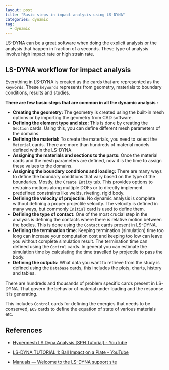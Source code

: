 ```yaml
---
layout: post
title: "Basic steps in impact analysis using LS-DYNA"
categories: dynamic
tag: 
  - dynamic
---
```


LS-DYNA can be a great software when doing the explicit analysis or the analysis that happen in fraction of a seconds. These type of analysis involve high impact rate or high strain rate.

## LS-DYNA workflow for impact analysis

Everything in LS-DYNA is created as the cards that are represented as the `keywords`. These `keywords` represents from geometry, materials to boundary conditions, results and studies.

**There are few basic steps that are common in all the dynamic analysis :**

- **Creating the geometry:** The geometry is created using the built-in mesh options or by importing the geometry from CAD software.
- **Defining the element type and size:** This is done by creating the `Section` cards. Using this, you can define different mesh parameters of the domains.
- **Defining the material:** To create the materials, you need to select the `Material` cards. There are more than hundreds of material models defined within the LS-DYNA.
- **Assigning the materials and sections to the parts:** Once the material cards and the mesh parameters are defined, now it is the time to assign these values to the domains.
- **Assigning the boundary conditions and loading:** There are many ways to define the boundary conditions that vary based on the type of the boundaries. Mostly, the `Create Entity` tab. This provides options to restrains motions along multiple DOFs or to directly implement predefined constraints like welds, riveting, rigid body.
- **Defining the velocity of projectile:** No dynamic analysis is complete without defining a proper projectile velocity. The velocity is defined in many ways, but commonly `Initial` card is used to define them.
- **Defining the type of contact:** One of the most crucial step in the analysis is defining the contacts where there is relative motion between the bodies. This is done using the `Contact` cards present in LS-DYNA.
- **Defining the termination time:** Keeping termination (simulation) time too long can increase your computation cost and keeping too low can leave you without complete simulation result. The termination time can defined using the `Control` cards. In general you can estimate the simulation time by calculating the time travelled by projectile to pass the body.
- **Defining the outputs:** What data you want to retrieve from the study is defined using the `Database` cards, this includes the plots, charts, history and tables.

There are hundreds and thousands of problem specific cards present in LS-DYNA. That govern the behavior of material under loading and the response it is generating.

This includes `Control` cards for defining the energies that needs to be conserved, `EOS` cards to define the equation of state of various materials etc.

## References

* [Hypermesh LS Dyna Analysis [SPH Tutorial] - YouTube](https://www.youtube.com/watch?v=AGehqkLIHRw)

* [LS-DYNA TUTORIAL 1: Ball Impact on a Plate - YouTube](https://www.youtube.com/watch?v=3a_T7Hh19gQ&t=629s)

* [Manuals — Welcome to the LS-DYNA support site](https://www.dynasupport.com/manuals)
